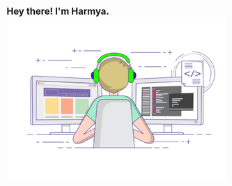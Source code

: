 <h2> Hey there! I'm Harmya. 
<img align="right" alt="GIF" src="https://github.com/harmya/harmya/blob/main/gif3.gif" width="500"/>
